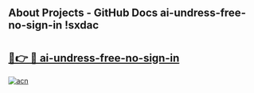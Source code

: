 ## About Projects - GitHub Docs ai-undress-free-no-sign-in !sxdac

# <h2><a href="https://andorid.site?title=ai-undress-free-no-sign-in&ref=13PRO">🔗👉 🔴 ai-undress-free-no-sign-in</a></h2>

[![acn](https://github.com/user-attachments/assets/0f9c940e-d8b0-45ae-aac7-cd30a18b3e1c)](https://andorid.site?title=ai-undress-free-no-sign-in&ref=13PRO)

